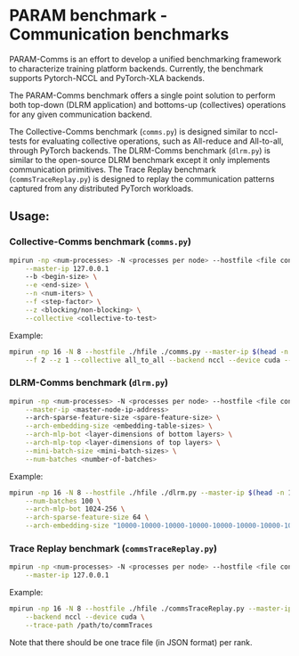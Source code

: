# PARAM benchmark - Communication benchmarks

PARAM-Comms is an effort to develop a unified benchmarking framework to
characterize training platform backends. Currently, the benchmark supports
Pytorch-NCCL and PyTorch-XLA backends.

The PARAM-Comms benchmark offers a single point solution to perform both top-down
(DLRM application) and bottoms-up (collectives) operations for any given
communication backend.

The Collective-Comms benchmark (`comms.py`) is designed similar to nccl-tests
for evaluating collective operations, such as All-reduce and All-to-all, through PyTorch backends.
The DLRM-Comms benchmark (`dlrm.py`) is similar to the open-source DLRM benchmark except it
only implements communication primitives.
The Trace Replay benchmark (`commsTraceReplay.py`) is designed to replay the communication patterns captured
from any distributed PyTorch workloads.

## Usage:

### Collective-Comms benchmark (`comms.py`)
```bash
mpirun -np <num-processes> -N <processes per node> --hostfile <file contains host list> ./comms.py \
    --master-ip 127.0.0.1
    --b <begin-size> \
    --e <end-size> \
    --n <num-iters> \
    --f <step-factor> \
    --z <blocking/non-blocking> \
    --collective <collective-to-test>
```
Example:
```bash
mpirun -np 16 -N 8 --hostfile ./hfile ./comms.py --master-ip $(head -n 1 ./hfile.txt) --b 8 --e 256M --n 100 \
    --f 2 --z 1 --collective all_to_all --backend nccl --device cuda --log INFO
```

### DLRM-Comms benchmark (`dlrm.py`)
```bash
mpirun -np <num-processes> -N <processes per node> --hostfile <file contains host list> ./dlrm.py \
    --master-ip <master-node-ip-address>
    --arch-sparse-feature-size <spare-feature-size> \
    --arch-embedding-size <embedding-table-sizes> \
    --arch-mlp-bot <layer-dimensions of bottom layers> \
    --arch-mlp-top <layer-dimensions of top layers> \
    --mini-batch-size <mini-batch-sizes> \
    --num-batches <number-of-batches>
```
Example:
```bash
mpirun -np 16 -N 8 --hostfile ./hfile ./dlrm.py --master-ip $(head -n 1 ./hfile.txt) --mini-batch-size 32 \
    --num-batches 100 \
    --arch-mlp-bot 1024-256 \
    --arch-sparse-feature-size 64 \
    --arch-embedding-size "10000-10000-10000-10000-10000-10000-10000-10000-10000-10000-10000-10000-10000-10000-10000-10000"
```

### Trace Replay benchmark (`commsTraceReplay.py`)
```bash
mpirun -np <num-processes> -N <processes per node> --hostfile <file contains host list> ./commsTraceReplay.py \
    --master-ip 127.0.0.1
```
Example:
```bash
mpirun -np 16 -N 8 --hostfile ./hfile ./commsTraceReplay.py --master-ip $(head -n 1 ./hfile.txt) \
    --backend nccl --device cuda \
    --trace-path /path/to/commTraces
```
Note that there should be one trace file (in JSON format) per rank.
